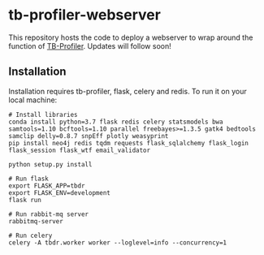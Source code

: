 # tb-profiler-webserver

This repository hosts the code to deploy a webserver to wrap around the function of [TB-Profiler](https://github.com/jodyphelan/TBProfiler/). Updates will follow soon!

## Installation
Installation requires tb-profiler, flask, celery and redis.
To run it on your local machine:
```
# Install libraries
conda install python=3.7 flask redis celery statsmodels bwa samtools=1.10 bcftools=1.10 parallel freebayes>=1.3.5 gatk4 bedtools samclip delly=0.8.7 snpEff plotly weasyprint
pip install neo4j redis tqdm requests flask_sqlalchemy flask_login flask_session flask_wtf email_validator

python setup.py install

# Run flask
export FLASK_APP=tbdr
export FLASK_ENV=development
flask run

# Run rabbit-mq server
rabbitmq-server

# Run celery
celery -A tbdr.worker worker --loglevel=info --concurrency=1
```
